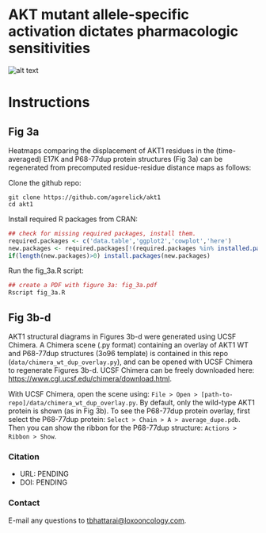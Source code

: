 # AKT mutant allele-specific activation dictates pharmacologic sensitivities

![alt text](https://github.com/agorelick/akt1/blob/master/data/wiki.png "Fig 3. Structural and signaling impact of AKT in-frame indels")

# Instructions

## Fig 3a

Heatmaps comparing the displacement of AKT1 residues in the (time-averaged) E17K and P68-77dup protein structures (Fig 3a) can be regenerated from precomputed residue-residue distance maps as follows:

Clone the github repo:
```shell
git clone https://github.com/agorelick/akt1
cd akt1
```

Install required R packages from CRAN:
```r
## check for missing required packages, install them.
required.packages <- c('data.table','ggplot2','cowplot','here')
new.packages <- required.packages[!(required.packages %in% installed.packages()[,"Package"])]
if(length(new.packages)>0) install.packages(new.packages)
```

Run the fig_3a.R script:
```r
## create a PDF with figure 3a: fig_3a.pdf
Rscript fig_3a.R
```

## Fig 3b-d

AKT1 structural diagrams in Figures 3b-d were generated using UCSF Chimera. A Chimera scene (.py format) containing an overlay of AKT1 WT and P68-77dup structures (3o96 template) is contained in this repo (`data/chimera_wt_dup_overlay.py`), and can be opened with UCSF Chimera to regenerate Figures 3b-d. UCSF Chimera can be freely downloaded here: https://www.cgl.ucsf.edu/chimera/download.html.

With UCSF Chimera, open  the scene using: `File > Open > [path-to-repo]/data/chimera_wt_dup_overlay.py`. By default, only the wild-type AKT1 protein is shown (as in Fig 3b). To see the P68-77dup protein overlay, first select the P68-77dup protein: `Select > Chain > A > average_dupe.pdb`. Then you can show the ribbon for the P68-77dup structure: `Actions > Ribbon > Show`.



### Citation
- URL: PENDING
- DOI: PENDING

### Contact
E-mail any questions to [tbhattarai@loxooncology.com](mailto:tbhattarai@loxooncology.com?subject=[GitHub]%20AKT1%20paper).

